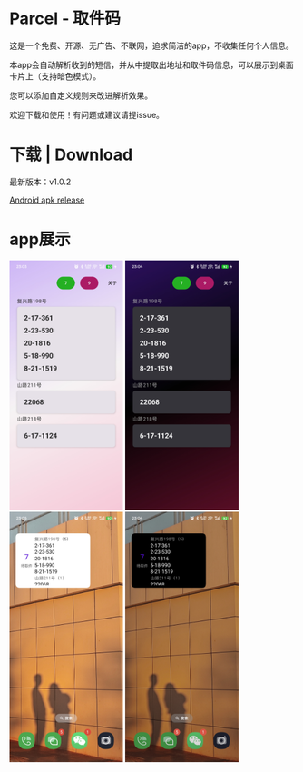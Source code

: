 # Parcel - 取件码

这是一个免费、开源、无广告、不联网，追求简洁的app，不收集任何个人信息。

本app会自动解析收到的短信，并从中提取出地址和取件码信息，可以展示到桌面卡片上（支持暗色模式）。

您可以添加自定义规则来改进解析效果。

欢迎下载和使用！有问题或建议请提issue。

# 下载 | Download  

最新版本：v1.0.2

[Android apk release](https://github.com/shareven/parcel/releases/)


# app展示


<img src="show1.jpg" width="200">

<img src="show2.jpg" width="200">

<img src="show3.jpg" width="200">

<img src="show4.jpg" width="200">
